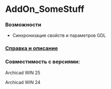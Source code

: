 # AddOn_SomeStuff
### Возможности
* Синхронизация свойств и параметров GDL

### [Справка и описание](https://github.com/kuvbur/AddOn_SomeStuff/wiki/%D0%9E%D0%B3%D0%BB%D0%B0%D0%B2%D0%BB%D0%B5%D0%BD%D0%B8%D0%B5)

### Совместимость с версиями:
Archicad WIN 25

Archicad WIN 24
